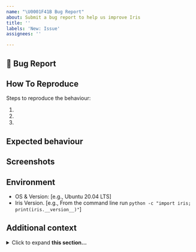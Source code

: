 ```yaml
---
name: "\U0001F41B Bug Report"
about: Submit a bug report to help us improve Iris
title: ''
labels: 'New: Issue'
assignees: ''

---
```


## 🐛 Bug Report
<!-- Provide a clear description of what the bug is -->

## How To Reproduce
Steps to reproduce the behaviour:

1. 
2. 
3. 

## Expected behaviour
<!-- A clear and concise description of what you expected to happen -->

## Screenshots
<!-- If applicable, add screenshots to help explain your problem -->

## Environment 
 - OS & Version: [e.g., Ubuntu 20.04 LTS]
 - Iris Version.  [e.g., From the command line run `python -c "import iris; print(iris.__version__)"`]

## Additional context
<!-- Provide any further information to help us understand -->
<details>
<summary>Click to expand <b>this section...</b></summary>

```
Add additional verbose information in a collapsible section �~_~Q~M
```
See [here](https://gist.github.com/pierrejoubert73/902cc94d79424356a8d20be2b382e1ab) for details.
</details>

